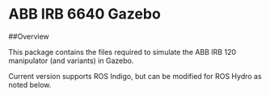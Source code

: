 # ABB IRB 6640 Gazebo

##Overview

This package contains the files required to simulate the ABB IRB 120  manipulator (and variants) in Gazebo. 

Current version supports ROS Indigo, but can be modified for ROS Hydro as noted below.



